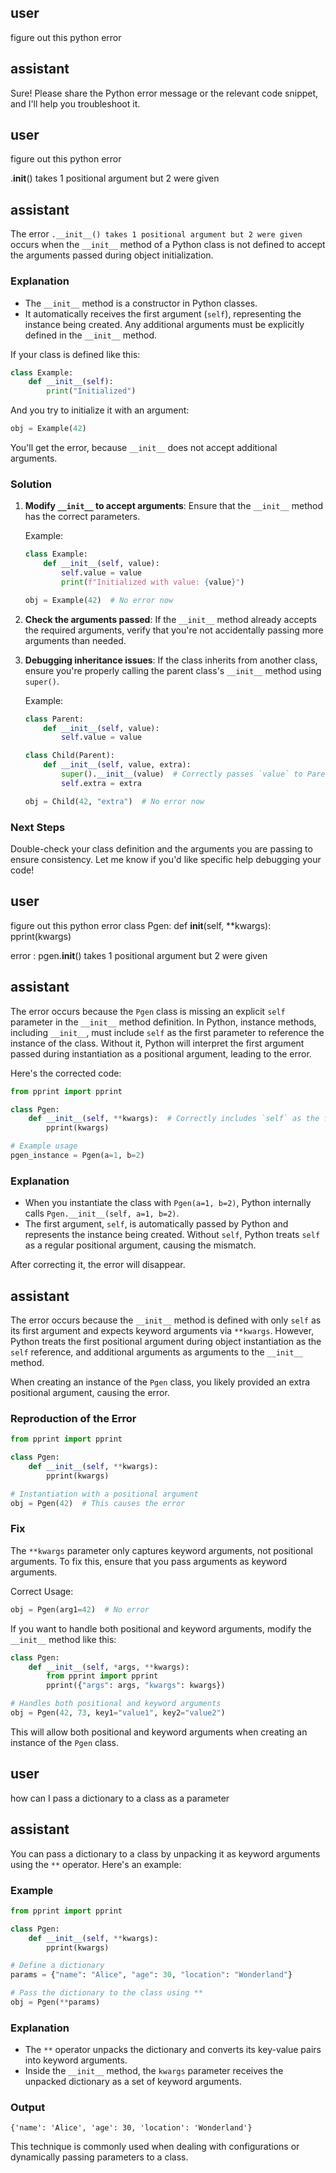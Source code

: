 ## user
figure out this python error
## assistant

Sure! Please share the Python error message or the relevant code snippet, and I'll help you troubleshoot it.
## user
figure out this python error

.__init__() takes 1 positional argument but 2 were given
## assistant

The error `.__init__() takes 1 positional argument but 2 were given` occurs when the `__init__` method of a Python class is not defined to accept the arguments passed during object initialization.

### Explanation
- The `__init__` method is a constructor in Python classes. 
- It automatically receives the first argument (`self`), representing the instance being created. Any additional arguments must be explicitly defined in the `__init__` method.

If your class is defined like this:

```python
class Example:
    def __init__(self):
        print("Initialized")
```

And you try to initialize it with an argument:

```python
obj = Example(42)
```

You'll get the error, because `__init__` does not accept additional arguments.

### Solution
1. **Modify `__init__` to accept arguments**:
   Ensure that the `__init__` method has the correct parameters.

   Example:

   ```python
   class Example:
       def __init__(self, value):
           self.value = value
           print(f"Initialized with value: {value}")

   obj = Example(42)  # No error now
   ```

2. **Check the arguments passed**:
   If the `__init__` method already accepts the required arguments, verify that you're not accidentally passing more arguments than needed.

3. **Debugging inheritance issues**:
   If the class inherits from another class, ensure you're properly calling the parent class's `__init__` method using `super()`.

   Example:

   ```python
   class Parent:
       def __init__(self, value):
           self.value = value

   class Child(Parent):
       def __init__(self, value, extra):
           super().__init__(value)  # Correctly passes `value` to Parent's __init__
           self.extra = extra

   obj = Child(42, "extra")  # No error now
   ```

### Next Steps
Double-check your class definition and the arguments you are passing to ensure consistency. Let me know if you'd like specific help debugging your code!
## user
figure out this python error
class Pgen:
    def __init__(self, **kwargs):
        pprint(kwargs)

error : pgen.__init__() takes 1 positional argument but 2 were given
## assistant

The error occurs because the `Pgen` class is missing an explicit `self` parameter in the `__init__` method definition. In Python, instance methods, including `__init__`, must include `self` as the first parameter to reference the instance of the class. Without it, Python will interpret the first argument passed during instantiation as a positional argument, leading to the error.

Here's the corrected code:

```python
from pprint import pprint

class Pgen:
    def __init__(self, **kwargs):  # Correctly includes `self` as the first parameter
        pprint(kwargs)

# Example usage
pgen_instance = Pgen(a=1, b=2)
```

### Explanation
- When you instantiate the class with `Pgen(a=1, b=2)`, Python internally calls `Pgen.__init__(self, a=1, b=2)`.
- The first argument, `self`, is automatically passed by Python and represents the instance being created. Without `self`, Python treats `self` as a regular positional argument, causing the mismatch.

After correcting it, the error will disappear.
## assistant

The error occurs because the `__init__` method is defined with only `self` as its first argument and expects keyword arguments via `**kwargs`. However, Python treats the first positional argument during object instantiation as the `self` reference, and additional arguments as arguments to the `__init__` method.

When creating an instance of the `Pgen` class, you likely provided an extra positional argument, causing the error.

### Reproduction of the Error
```python
from pprint import pprint

class Pgen:
    def __init__(self, **kwargs):
        pprint(kwargs)

# Instantiation with a positional argument
obj = Pgen(42)  # This causes the error
```

### Fix
The `**kwargs` parameter only captures keyword arguments, not positional arguments. To fix this, ensure that you pass arguments as keyword arguments.

Correct Usage:
```python
obj = Pgen(arg1=42)  # No error
```

If you want to handle both positional and keyword arguments, modify the `__init__` method like this:
```python
class Pgen:
    def __init__(self, *args, **kwargs):
        from pprint import pprint
        pprint({"args": args, "kwargs": kwargs})

# Handles both positional and keyword arguments
obj = Pgen(42, 73, key1="value1", key2="value2")
```

This will allow both positional and keyword arguments when creating an instance of the `Pgen` class.
## user
how can I pass a dictionary to a class as a parameter
## assistant
You can pass a dictionary to a class by unpacking it as keyword arguments using the `**` operator. Here's an example:

### Example
```python
from pprint import pprint

class Pgen:
    def __init__(self, **kwargs):
        pprint(kwargs)

# Define a dictionary
params = {"name": "Alice", "age": 30, "location": "Wonderland"}

# Pass the dictionary to the class using **
obj = Pgen(**params)
```

### Explanation
- The `**` operator unpacks the dictionary and converts its key-value pairs into keyword arguments.
- Inside the `__init__` method, the `kwargs` parameter receives the unpacked dictionary as a set of keyword arguments.

### Output
```
{'name': 'Alice', 'age': 30, 'location': 'Wonderland'}
```

This technique is commonly used when dealing with configurations or dynamically passing parameters to a class.